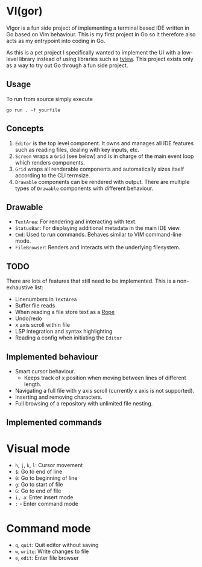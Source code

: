 # VI(gor)

VIgor is a fun side project of implementing a terminal based IDE written in Go based on Vim behaviour. This is my first project in Go so it therefore also acts as my entrypoint into coding in Go.


As this is a pet project I specifically wanted to implement the UI with a low-level library instead of using libraries such as [tview](https://github.com/rivo/tview). This project exists only as a way to try out Go through a fun side project.

## Usage
To run from source simply execute

`go run . -f yourfile`

## Concepts
1. `Editor` is the top level component. It owns and manages all IDE features such as reading files, dealing with key inputs, etc.
2. `Screen` wraps a `Grid` (see below) and is in charge of the main event loop which renders components.
3. `Grid` wraps all renderable components and automatically sizes itself according to the CLI termsize.
4. `Drawable` components can be rendered with output. There are multiple types of `Drawable` components with different behaviour.

## Drawable
* `TextArea`: For rendering and interacting with text.
* `StatusBar`: For displaying additional metadata in the main IDE view.
* `Cmd`: Used to run commands. Behaves similar to VIM command-line mode.
* `FileBrowser`: Renders and interacts with the underlying filesystem.

## TODO
There are lots of features that still need to be implemented. This is a non-exhaustive list:
* Linenumbers in `TextArea`
* Buffer file reads
* When reading a file store text as a [Rope](https://en.wikipedia.org/wiki/Rope_(data_structure))
* Undo/redo
* x axis scroll within file
* LSP integration and syntax highlighting
* Reading a config when initiating the `Editor`

## Implemented behaviour
* Smart cursor behaviour.
    * Keeps track of x position when moving between lines of different length.
* Navigating a full file with y axis scroll (currently x axis is not supported).
* Inserting and removing characters. 
* Full browsing of a repository with unlimited file nesting.

## Implemented commands
# Visual mode
* `h`, `j`, `k`, `l`: Cursor movement
* `$`: Go to end of line
* `0`: Go to beginning of line
* `g`: Go to start of file
* `G`: Go to end of file
* `i, a`: Enter insert mode
* `:` - Enter command mode

# Command mode
* `q`, `quit`: Quit editor without saving 
* `w`, `write`: Write changes to file
* `e`, `edit`: Enter file browser
